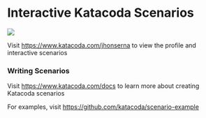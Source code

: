 # Interactive Katacoda Scenarios

[![](http://shields.katacoda.com/katacoda/jhonserna/count.svg)](https://www.katacoda.com/jhonserna "Get your profile on Katacoda.com")

Visit https://www.katacoda.com/jhonserna to view the profile and interactive scenarios

### Writing Scenarios
Visit https://www.katacoda.com/docs to learn more about creating Katacoda scenarios

For examples, visit https://github.com/katacoda/scenario-example
